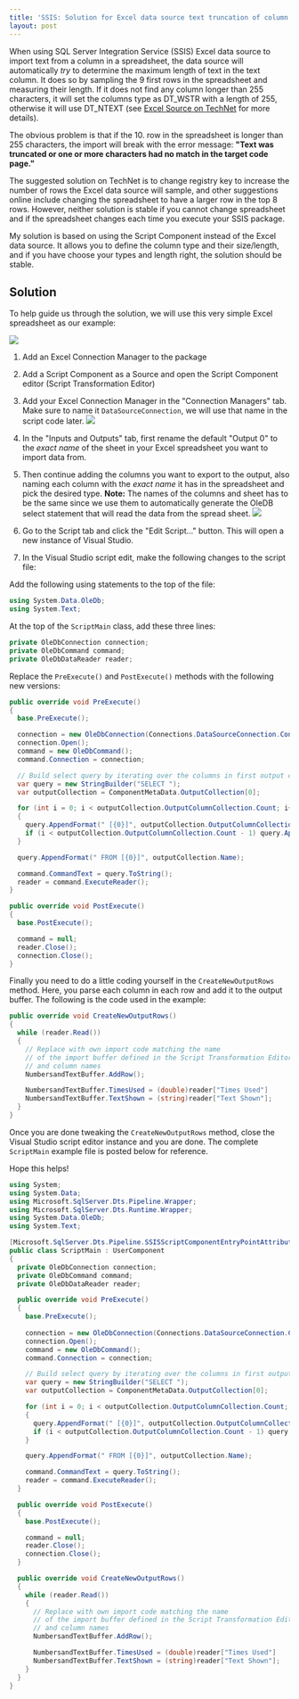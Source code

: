 ```yaml
---
title: 'SSIS: Solution for Excel data source text truncation of column with more than 255 characters'
layout: post
---
```

When using SQL Server Integration Service (SSIS) Excel data source to import text from a column in a spreadsheet, the data source will automatically *try* to determine the maximum length of text in the text column. It does so by sampling the 9 first rows in the spreadsheet and measuring their length. If it does not find any column longer than 255 characters, it will set the columns type as DT_WSTR with a length of 255, otherwise it will use DT_NTEXT (see [Excel Source on TechNet](https://technet.microsoft.com/en-us/library/ms141683.aspx) for more details). 

<!--break-->

The obvious problem is that if the 10. row in the spreadsheet is longer than 255 characters, the import will break with the error message: **"Text was truncated or one or more characters had no match in the target code page."**

The suggested solution on TechNet is to change registry key to increase the number of rows the Excel data source will sample, and other suggestions online include changing the spreadsheet to have a larger row in the top 8 rows. However, neither solution is stable if you cannot change spreadsheet and if the spreadsheet changes each time you execute your SSIS package.

My solution is based on using the Script Component instead of the Excel data source. It allows you to define the column type and their size/length, and if you have choose your types and length right, the solution should be stable.

## Solution
To help guide us through the solution, we will use this very simple Excel spreadsheet as our example:

![](/assets/ssis-excel-import-sample-sheet.png)

1. Add an Excel Connection Manager to the package

2. Add a Script Component as a Source and open the Script Component editor (Script Transformation Editor)

  1. Add your Excel Connection Manager in the "Connection Managers" tab. Make sure to name it `DataSourceConnection`, we will use that name in the script code later.
  ![](/assets/ssis-excel-import-script-component-connection-manager.png)
  2. In the "Inputs and Outputs" tab, first rename the default "Output 0" to the *exact name* of the sheet in your Excel spreadsheet you want to import data from.
  3. Then continue adding the columns you want to export to the output, also naming each column with the *exact name* it has in the spreadsheet and pick the desired type. 
  **Note:** The names of the columns and sheet has to be the same since we use them to automatically generate the OleDB select statement that will read the data from the spread sheet.
  ![](/assets/ssis-excel-import-script-component-input-output.png)
  4. Go to the Script tab and click the "Edit Script..." button. This will open a new instance of Visual Studio.

3. In the Visual Studio script edit, make the following changes to the script file:

Add the following using statements to the top of the file:

~~~csharp
using System.Data.OleDb;
using System.Text;
~~~

At the top of the `ScriptMain` class, add these three lines:

~~~csharp
private OleDbConnection connection;
private OleDbCommand command;
private OleDbDataReader reader;
~~~

Replace the `PreExecute()` and `PostExecute()` methods with the following new versions:

~~~csharp
public override void PreExecute()
{
  base.PreExecute();

  connection = new OleDbConnection(Connections.DataSourceConnection.ConnectionString);
  connection.Open();
  command = new OleDbCommand();
  command.Connection = connection;

  // Build select query by iterating over the columns in first output collection
  var query = new StringBuilder("SELECT ");
  var outputCollection = ComponentMetaData.OutputCollection[0];

  for (int i = 0; i < outputCollection.OutputColumnCollection.Count; i++)
  {
    query.AppendFormat(" [{0}]", outputCollection.OutputColumnCollection[i].Name);
    if (i < outputCollection.OutputColumnCollection.Count - 1) query.Append(",");
  }

  query.AppendFormat(" FROM [{0}]", outputCollection.Name);

  command.CommandText = query.ToString();
  reader = command.ExecuteReader();
}

public override void PostExecute()
{
  base.PostExecute();

  command = null;
  reader.Close();
  connection.Close();
}
~~~

Finally you need to do a little coding yourself in the `CreateNewOutputRows` method. Here, you parse each column in each row and add it to the output buffer. The following is the code used in the example:

~~~csharp
public override void CreateNewOutputRows()
{
  while (reader.Read())
  {
    // Replace with own import code matching the name
    // of the import buffer defined in the Script Transformation Editor
    // and column names
    NumbersandTextBuffer.AddRow();

    NumbersandTextBuffer.TimesUsed = (double)reader["Times Used"]
    NumbersandTextBuffer.TextShown = (string)reader["Text Shown"];
  }                     
}
~~~

Once you are done tweaking the `CreateNewOutputRows` method, close the Visual Studio script editor instance and you are done. The complete `ScriptMain` example file is posted below for reference. 

Hope this helps!

~~~csharp
using System;
using System.Data;
using Microsoft.SqlServer.Dts.Pipeline.Wrapper;
using Microsoft.SqlServer.Dts.Runtime.Wrapper;
using System.Data.OleDb;
using System.Text;

[Microsoft.SqlServer.Dts.Pipeline.SSISScriptComponentEntryPointAttribute]
public class ScriptMain : UserComponent
{
  private OleDbConnection connection;
  private OleDbCommand command;
  private OleDbDataReader reader;

  public override void PreExecute()
  {
    base.PreExecute();
 
    connection = new OleDbConnection(Connections.DataSourceConnection.ConnectionString);
    connection.Open();
    command = new OleDbCommand();
    command.Connection = connection;

    // Build select query by iterating over the columns in first output collection
    var query = new StringBuilder("SELECT ");
    var outputCollection = ComponentMetaData.OutputCollection[0];

    for (int i = 0; i < outputCollection.OutputColumnCollection.Count; i++)
    {
      query.AppendFormat(" [{0}]", outputCollection.OutputColumnCollection[i].Name);
      if (i < outputCollection.OutputColumnCollection.Count - 1) query.Append(",");
    }

    query.AppendFormat(" FROM [{0}]", outputCollection.Name);

    command.CommandText = query.ToString();
    reader = command.ExecuteReader();
  }

  public override void PostExecute()
  {
    base.PostExecute();

    command = null;
    reader.Close();
    connection.Close();
  }

  public override void CreateNewOutputRows()
  {
    while (reader.Read())
    {
      // Replace with own import code matching the name
      // of the import buffer defined in the Script Transformation Editor
      // and column names
      NumbersandTextBuffer.AddRow();

      NumbersandTextBuffer.TimesUsed = (double)reader["Times Used"]
      NumbersandTextBuffer.TextShown = (string)reader["Text Shown"];
    }                     
  }
}
~~~
